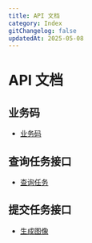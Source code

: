 ```yaml
---
title: API 文档
category: Index
gitChangelog: false
updatedAt: 2025-05-08
---
```


# API 文档

## 业务码

- [业务码](business-code.md)

## 查询任务接口

- [查询任务](query-api.md)

## 提交任务接口

- [生成图像](generate-image.md)